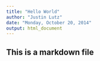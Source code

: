 ```yaml
---
title: "Hello World"
author: "Justin Lutz"
date: "Monday, October 20, 2014"
output: html_document
---
```


## This is a markdown file
